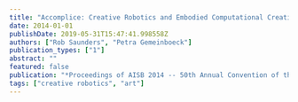 ```yaml
---
title: "Accomplice: Creative Robotics and Embodied Computational Creativity"
date: 2014-01-01
publishDate: 2019-05-31T15:47:41.998558Z
authors: ["Rob Saunders", "Petra Gemeinboeck"]
publication_types: ["1"]
abstract: ""
featured: false
publication: "*Proceedings of AISB 2014 -- 50th Annual Convention of the AISB*"
tags: ["creative robotics", "art"]
---
```


